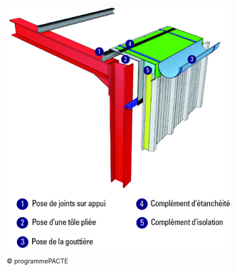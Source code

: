 ![](<images/Couverture en panneaux sandwich - Phases de montage - 5/_page_0_Figure_0.jpeg>)

© programmePACTE